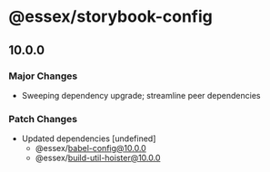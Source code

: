 # @essex/storybook-config

## 10.0.0

### Major Changes

- Sweeping dependency upgrade; streamline peer dependencies

### Patch Changes

- Updated dependencies [undefined]
  - @essex/babel-config@10.0.0
  - @essex/build-util-hoister@10.0.0
